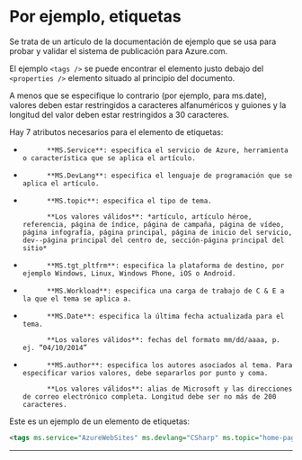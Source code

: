 <properties pageTitle="Ejemplo de documentación - etiquetas" metaKeywords="" description="Esto es un ejemplo de documento" services="" documentationCenter="" title="Documentation Example - Tags" solutions="" authors="" videoId="" scriptId="" />

<tags ms.service="AzureWebSites" ms.devlang="CSharp" ms.topic="home-page" ms.tgt_pltfrm="Windows" ms.workload="50" ms.date="06/12/2014" ms.author="maurok;v-nabeni@microsoft.com;lito@mail.com" />

# Por ejemplo, etiquetas #

Se trata de un artículo de la documentación de ejemplo que se usa para probar y validar el sistema de publicación para Azure.com.  

El ejemplo `<tags />` se puede encontrar el elemento justo debajo del `<properties />` elemento situado al principio del documento.

A menos que se especifique lo contrario (por ejemplo, para ms.date), valores deben estar restringidos a caracteres alfanuméricos y guiones y la longitud del valor deben estar restringidos a 30 caracteres.

Hay 7 atributos necesarios para el elemento de etiquetas: 

- 
            **MS.Service**: especifica el servicio de Azure, herramienta o característica que se aplica el artículo.

- 
            **MS.DevLang**: especifica el lenguaje de programación que se aplica el artículo.

- 
            **MS.topic**: especifica el tipo de tema.

    > 
            **Los valores válidos**: *artículo, artículo héroe, referencia, página de índice, página de campaña, página de vídeo, página infografía, página principal, página de inicio del servicio, dev--página principal del centro de, sección-página principal del sitio*  

- 
            **MS.tgt_pltfrm**: especifica la plataforma de destino, por ejemplo Windows, Linux, Windows Phone, iOS o Android.

- 
            **MS.Workload**: especifica una carga de trabajo de C & E a la que el tema se aplica a.

- 
            **MS.Date**: especifica la última fecha actualizada para el tema.

    > 
            **Los valores válidos**: fechas del formato mm/dd/aaaa, p. ej. “04/10/2014”

- 
            **MS.author**: especifica los autores asociados al tema. Para especificar varios valores, debe separarlos por punto y coma.

    > 
            **Los valores válidos**: alias de Microsoft y las direcciones de correo electrónico completa. Longitud debe ser no más de 200 caracteres.


Este es un ejemplo de un elemento de etiquetas:

````XML
<tags ms.service="AzureWebSites" ms.devlang="CSharp" ms.topic="home-page" ms.tgt_pltfrm="Windows" ms.workload="50" ms.date="06/12/2014" ms.author="maurok;v-nabeni@microsoft.com;lito@mail.com" />
````


---